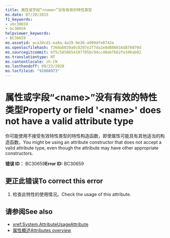 ```yaml
---
title: 属性或字段“<name>”没有有效的特性类型
ms.date: 07/20/2015
f1_keywords:
- vbc30659
- bc30659
helpviewer_keywords:
- BC30659
ms.assetid: aca34cd1-ea8a-4a29-9e36-a999dfe0742e
ms.openlocfilehash: f360ab039a0c8207e2f7da2e8d086016d876070d
ms.sourcegitcommit: bf5c5850654187705bc94cc40ebfb62fe346ab02
ms.translationtype: MT
ms.contentlocale: zh-CN
ms.lasthandoff: 09/23/2020
ms.locfileid: "91068973"
---
```

# <a name="property-or-field-name-does-not-have-a-valid-attribute-type"></a><span data-ttu-id="01c9c-102">属性或字段“\<name>”没有有效的特性类型</span><span class="sxs-lookup"><span data-stu-id="01c9c-102">Property or field '\<name>' does not have a valid attribute type</span></span>

<span data-ttu-id="01c9c-103">你可能使用不接受有效特性类型的特性构造函数，即使属性可能具有其他适当的构造函数。</span><span class="sxs-lookup"><span data-stu-id="01c9c-103">You might be using an attribute constructor that does not accept a valid attribute type, even though the attribute may have other appropriate constructors.</span></span>  
  
 <span data-ttu-id="01c9c-104">**错误 ID：** BC30659</span><span class="sxs-lookup"><span data-stu-id="01c9c-104">**Error ID:** BC30659</span></span>  
  
## <a name="to-correct-this-error"></a><span data-ttu-id="01c9c-105">更正此错误</span><span class="sxs-lookup"><span data-stu-id="01c9c-105">To correct this error</span></span>  
  
1. <span data-ttu-id="01c9c-106">检查此特性的使用情况。</span><span class="sxs-lookup"><span data-stu-id="01c9c-106">Check the usage of this attribute.</span></span>  
  
## <a name="see-also"></a><span data-ttu-id="01c9c-107">请参阅</span><span class="sxs-lookup"><span data-stu-id="01c9c-107">See also</span></span>

- <xref:System.AttributeUsageAttribute>
- [<span data-ttu-id="01c9c-108">属性概述</span><span class="sxs-lookup"><span data-stu-id="01c9c-108">Attributes overview</span></span>](../programming-guide/concepts/attributes/index.md)
